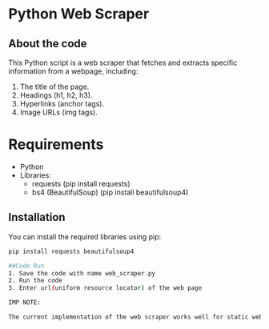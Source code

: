 # Python Web Scraper

## About the code
This Python script is a web scraper that fetches and extracts specific information from a webpage, including:
1. The title of the page.
2. Headings (h1, h2, h3).
3. Hyperlinks (anchor tags).
4. Image URLs (img tags).

# Requirements
- Python 
- Libraries:
  - requests (pip install requests)
  - bs4 (BeautifulSoup) (pip install beautifulsoup4)

## Installation
You can install the required libraries using pip:
```bash
pip install requests beautifulsoup4

##Code Run
1. Save the code with name web_scraper.py
2. Run the code
3. Enter url(uniform resource locator) of the web page

IMP NOTE:

The current implementation of the web scraper works well for static web pages, where the HTML content is already fully loaded when the page is accessed. However, dynamic web pages (such as those that load content via JavaScript after the initial HTML has been served) will not be fully scraped using this method because the additional content is not loaded by just making an HTTP request.
